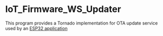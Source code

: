 # IoT_Firmware_WS_Updater
This program provides a Tornado implementation for OTA update service used by an [ESP32 application](https://github.com/sushenghua/IoT_ESP32_Dehumidifier)
